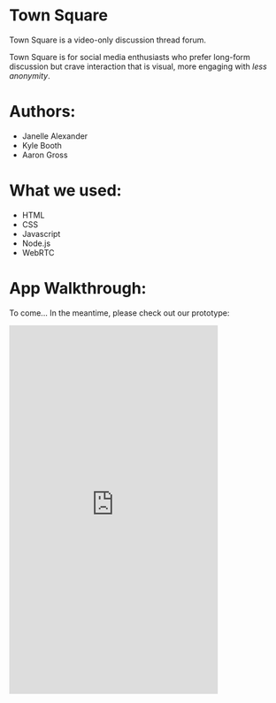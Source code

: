 # Town Square

Town Square is a video-only discussion thread forum.

Town Square is for social media enthusiasts who prefer long-form discussion but crave interaction that is visual, more engaging with _less anonymity_.

# Authors:
- Janelle Alexander
- Kyle Booth
- Aaron Gross

# What we used:
- HTML
- CSS
- Javascript
- Node.js
- WebRTC

# App Walkthrough:
To come... In the meantime, please check out our prototype:

<iframe width="377" height="667" src="https://xd.adobe.com/embed/5332346f-d4bd-4987-8362-dc79d5878b4e?fullscreen" frameborder="0" allowfullscreen></iframe>
